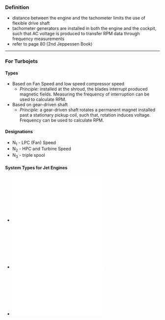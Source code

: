 ### Definition
- distance between the engine and the tachometer limits the use of flexible drive shaft
- tachometer generators are installed in both the engine and the cockpit, such that AC voltage is produced to transfer RPM data through frequency measurements
- refer to page 80 (2nd Jeppessen Book)

---
### For Turbojets
#### Types
- Based on Fan Speed and low speed compressor speed
	- *Principle:* installed at the shroud, the blades interrupt produced magnetic fields. Measuring the frequency of interruption can be used to calculate RPM. 
- Based on gear-driven shaft
	- *Principle:* a gear-driven shaft rotates a permanent magnet installed past a stationary pickup coil, such that, rotation induces voltage. Frequency can be used to calculate RPM.


#### Designations
- N<sub>1</sub> - LPC (Fan) Speed
- N<sub>2</sub> - HPC and Turbine Speed
- N<sub>3</sub> - triple spool

#### System Types for Jet Engines
- ![Three-phase Generator Percent RPM System](./Three-phase%20Generator%20Percent%20RPM%20System.md)
- ![Magnetic Pickup Percent RPM System](./Magnetic%20Pickup%20Percent%20RPM%20System.md)
- ![Electronic Gearbox-Mounted N_2 Speed Sensor](./Electronic%20Gearbox-Mounted%20N_2%20Speed%20Sensor.md)